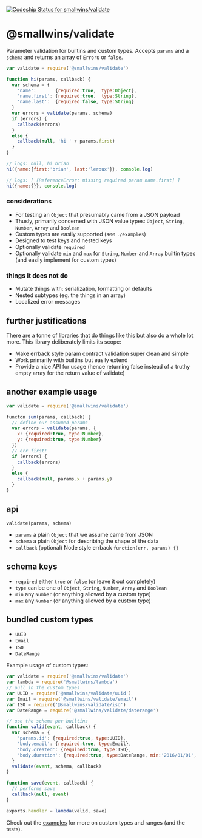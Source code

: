 [ ![Codeship Status for smallwins/validate](https://codeship.com/projects/e0e990b0-d826-0133-2fa3-6a1daaefbd5c/status?branch=master)](https://codeship.com/projects/143153)

# @smallwins/validate

Parameter validation for builtins and custom types. Accepts `params` and a `schema` and returns an array of `Error`s or `false`.

```javascript
var validate = require('@smallwins/validate')

function hi(params, callback) {
  var schema = {
    'name':       {required:true,  type:Object},
    'name.first': {required:true,  type:String},
    'name.last':  {required:false, type:String}
  }
  var errors = validate(params, schema) 
  if (errors) {
    callback(errors)
  }
  else {
    callback(null, 'hi ' + params.first)
  }
}

// logs: null, hi brian
hi({name:{first:'brian', last:'leroux'}}, console.log)

// logs: [ [ReferenceError: missing required param name.first] ] 
hi({name:{}}, console.log)
```

### considerations

- For testing an `Object` that presumably came from a JSON payload
- Thusly, primarily concerned with JSON value types: `Object`, `String`, `Number`, `Array` and `Boolean`
- Custom types are easily supported (see `./examples`)
- Designed to test keys and nested keys
- Optionally validate `required`
- Optionally validate `min` and `max` for `String`, `Number` and `Array` builtin types (and easily implement for custom types)

### things it does not do

- Mutate things with: serialization, formatting or defaults
- Nested subtypes (eg. the things in an array)
- Localized error messages

## further justifications

There are a tonne of libraries that do things like this but also do a whole lot more. This library deliberately limits its scope: 

- Make errback style param contract validation super clean and simple
- Work primarily with builtins but easily extend
- Provide a nice API for usage (hence returning false instead of a truthy empty array for the return value of validate)

## another example usage

```javascript
var validate = require('@smallwins/validate')

functon sum(params, callback) {
  // define our assumed params
  var errors = validate(params, {
    x: {required:true, type:Number},
    y: {required:true, type:Number}
  })
  // err first!
  if (errors) {
    callback(errors)
  }
  else {
    callback(null, params.x + params.y)
  }
}
```

## api

`validate(params, schema)`

- `params` a plain `Object` that we assume came from JSON
- `schema` a plain `Object` for describing the shape of the data
- `callback` (optional) Node style errback `function(err, params) {}`

## schema keys

- `required` either `true` or `false` (or leave it out completely)
- `type` can be one of `Object`, `String`, `Number`, `Array` and `Boolean`
- `min` any `Number` (or anything allowed by a custom type)
- `max` any `Number` (or anything allowed by a custom type)

## bundled custom types

- `UUID`
- `Email` 
- `ISO`
- `DateRange`

Example usage of custom types:

```javascript
var validate = require('@smallwins/validate')
var lambda = require('@smallwins/lambda')
// pull in the custom types
var UUID = require('@smallwins/validate/uuid')
var Email = require('@smallwins/validate/email')
var ISO = require('@smallwins/validate/iso')
var DateRange = require('@smallwins/validate/daterange')

// use the schema per builtins
function valid(event, callback) {
  var schema = {
    'params.id': {required:true, type:UUID},
    'body.email': {required:true, type:Email},
    'body.created': {required:true, type:ISO},
    'body.duration': {required:true, type:DateRange, min:'2016/01/01', max:'2017/01/01'}
  }
  validate(event, schema, callback)
}

function save(event, callback) {
  // performs save
  callback(null, event)
}

exports.handler = lambda(valid, save)
```

Check out the [examples](https://github.com/smallwins/validate-params-schema/tree/master/examples) for more on custom types and ranges (and the tests).
